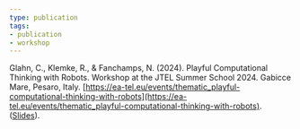 ```yaml
---
type: publication
tags:
- publication
- workshop
---
```


Glahn, C., Klemke, R., & Fanchamps, N. (2024). Playful Computational Thinking with Robots. Workshop at the JTEL Summer School 2024. Gabicce Mare, Pesaro, Italy. [https://ea-tel.eu/events/thematic_playful-computational-thinking-with-robots](https://ea-tel.eu/events/thematic_playful-computational-thinking-with-robots). ([Slides](https://cotedi.eu/news/page_83/20240517_jtelss_robots_computational_thinking.pdf)).